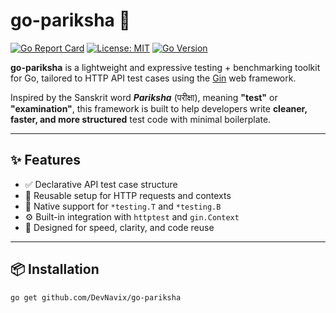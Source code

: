 # go-pariksha 🧪

[![Go Report Card](https://goreportcard.com/badge/github.com/DevNavix/go-pariksha)](https://goreportcard.com/report/github.com/DevNavix/go-pariksha)
[![License: MIT](https://img.shields.io/badge/License-MIT-blue.svg)](LICENSE)
[![Go Version](https://img.shields.io/badge/go-1.20+-blue)](https://golang.org/dl/)

**go-pariksha** is a lightweight and expressive testing + benchmarking toolkit for Go, tailored to HTTP API test cases using the [Gin](https://github.com/gin-gonic/gin) web framework.

Inspired by the Sanskrit word _**Pariksha**_ (परीक्षा), meaning **"test"** or **"examination"**, this framework is built to help developers write **cleaner, faster, and more structured** test code with minimal boilerplate.

---

## ✨ Features

- ✅ Declarative API test case structure
- 🔁 Reusable setup for HTTP requests and contexts
- 🧪 Native support for `*testing.T` and `*testing.B`
- ⚙️ Built-in integration with `httptest` and `gin.Context`
- 🚀 Designed for speed, clarity, and code reuse

---

## 📦 Installation

```bash
go get github.com/DevNavix/go-pariksha
